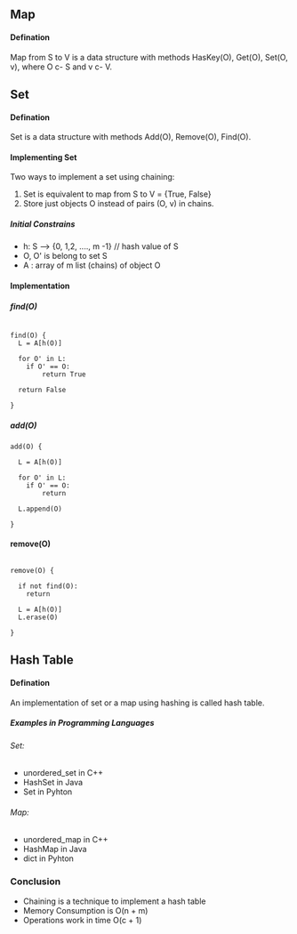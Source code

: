 ## Map

#### Defination

Map from S to V is a data structure with methods HasKey(O), Get(O), Set(O, v), where O c- S and v c- V.


## Set

#### Defination

Set is a data structure with methods Add(O), Remove(O), Find(O).

#### Implementing Set

Two ways to implement a set using chaining:
1. Set is equivalent to map from S to  V = {True, False}
2. Store just objects O instead of pairs (O, v) in chains.

##### Initial Constrains

- h: S --> {0, 1,2, ...., m -1} // hash value of S
- O, O' is belong to set S
- A : array of m list (chains) of object O

#### Implementation

##### find(O)

```

find(O) {
  L = A[h(O)]

  for O' in L:
  	if O' == O:
  		return True

  return False

}

```

##### add(O)

```
add(O) {

  L = A[h(O)]

  for O' in L:
  	if O' == O:
  		return

  L.append(O)

}

```

#### remove(O)

```

remove(O) {

  if not find(O):
  	return

  L = A[h(O)]
  L.erase(O)

}

```


## Hash Table

#### Defination

An implementation of set or a map using hashing is called hash table.

##### Examples in Programming Languages

###### Set:

- unordered_set in C++
- HashSet in Java
- Set in Pyhton

###### Map:

- unordered_map in C++
- HashMap in Java
- dict in Pyhton

### Conclusion

- Chaining is a technique to implement a hash table
- Memory Consumption is O(n + m)
- Operations work in time O(c + 1)
